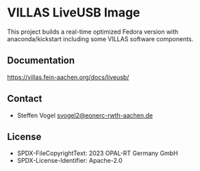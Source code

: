 # VILLAS LiveUSB Image

This project builds a real-time optimized Fedora version with anaconda/kickstart including some VILLAS software components.

## Documentation

<https://villas.fein-aachen.org/docs/liveusb/>

## Contact

- Steffen Vogel <svogel2@eonerc-rwth-aachen.de>

## License

- SPDX-FileCopyrightText: 2023 OPAL-RT Germany GmbH
- SPDX-License-Identifier: Apache-2.0
